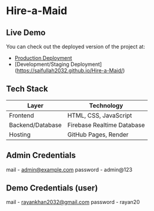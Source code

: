 # Hire-a-Maid

##  Live Demo

You can check out the deployed version of the project at:

-  [Production Deployment](https://hire-a-maid.onrender.com)
-  [Development/Staging Deployment] (https://saifullah2032.github.io/Hire-a-Maid/)
##  Tech Stack

| Layer      | Technology       |
|------------|------------------|
| Frontend   | HTML, CSS, JavaScript |
| Backend/Database | Firebase Realtime Database |
| Hosting    | GitHub Pages, Render |
##  Admin Credentials
mail - admin@example.com 
password - admin@123

## Demo Credentials (user)
mail - rayankhan2032@gmail.com
password - rayan20


